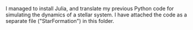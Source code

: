 I managed to install Julia, and translate my previous Python code for simulating the dynamics of a stellar system. I have attached the code as a separate file ("StarFormation") in this folder. <br>
